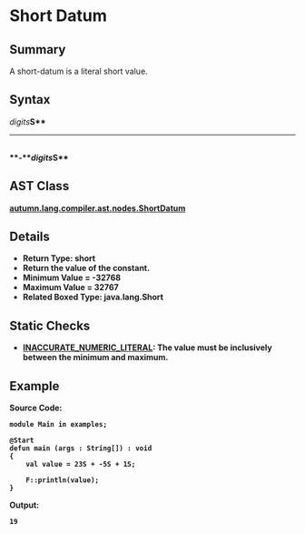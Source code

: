 # Short Datum

## Summary

A short-datum is a literal short value.

## Syntax

<div class="syntax">
<i>digits</i><b class='keyword'>S**<br>
<hr><br>
**-**<i>digits</i><b class='keyword'>S**<br>
</div>

## AST Class

[autumn.lang.compiler.ast.nodes.ShortDatum](https://www.mackenziehigh.com/autumn/javadoc/autumn/lang/compiler/ast/nodes/ShortDatum.html)

## Details

+ Return Type: short
+ Return the value of the constant.
+ Minimum Value = -32768
+ Maximum Value = 32767
+ Related Boxed Type: java.lang.Short

## Static Checks

+ [INACCURATE_NUMERIC_LITERAL](https://www.mackenziehigh.com/autumn/javadoc/autumn/lang/compiler/errors/ErrorCode.html#INACCURATE_NUMERIC_LITERAL): The value must be inclusively between the minimum and maximum.

## Example

**Source Code:**

```plain
module Main in examples;

@Start
defun main (args : String[]) : void
{
    val value = 23S + -5S + 1S;

    F::println(value);
}
```

**Output:**

```plain
19
```

